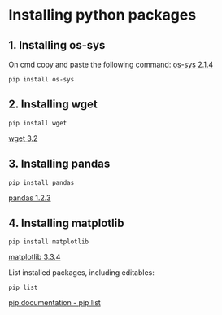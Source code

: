# Installing python packages

## 1. Installing os-sys
On cmd copy and paste the following command:
[os-sys 2.1.4](https://pypi.org/project/os-sys/)

```
pip install os-sys
```


## 2. Installing wget
```
pip install wget
```
[wget 3.2](https://pypi.org/project/wget/)


## 3. Installing pandas
```
pip install pandas
```
[pandas 1.2.3](https://pypi.org/project/pandas/)


## 4. Installing matplotlib
```
pip install matplotlib
```
[matplotlib 3.3.4](https://pypi.org/project/matplotlib/)



List installed packages, including editables: 
```
pip list
```

[pip documentation - pip list](https://pip.pypa.io/en/stable/reference/pip_list/)

